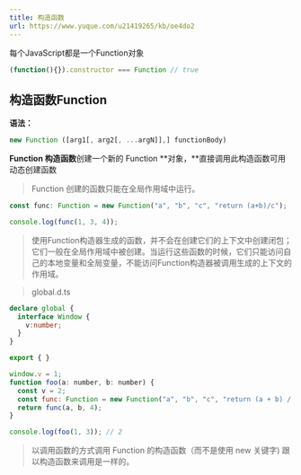```yaml
---
title: 构造函数
url: https://www.yuque.com/u21419265/kb/oe4do2
---
```


每个JavaScript都是一个Function对象

```javascript
(function(){}).constructor === Function // true
```

<a name="NESH3"></a>

## 构造函数Function

**语法：**

```javascript
new Function ([arg1[, arg2[, ...argN]],] functionBody)
```

**Function 构造函数**创建一个新的 Function **对象，**直接调用此构造函数可用动态创建函数

> Function 创建的函数只能在全局作用域中运行。

```javascript
const func: Function = new Function("a", "b", "c", "return (a+b)/c");

console.log(func(1, 3, 4));
```

> 使用Function构造器生成的函数，并不会在创建它们的上下文中创建闭包；它们一般在全局作用域中被创建。当运行这些函数的时候，它们只能访问自己的本地变量和全局变量，不能访问Function构造器被调用生成的上下文的作用域。

> global.d.ts

```typescript
declare global {
  interface Window {
    v:number;
  }
}

export { }

```

```javascript
window.v = 1;
function foo(a: number, b: number) {
  const v = 2;
  const func: Function = new Function("a", "b", "c", "return (a + b) / c + v");
  return func(a, b, 4);
}

console.log(foo(1, 3)); // 2
```

> 以调用函数的方式调用 Function 的构造函数（而不是使用 new 关键字) 跟以构造函数来调用是一样的。
